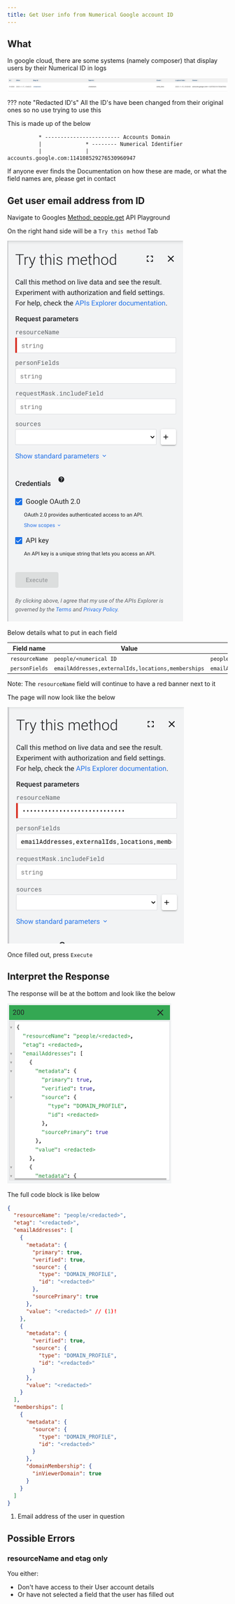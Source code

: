 ```yaml
---
title: Get User info from Numerical Google account ID
---
```


## What

In google cloud, there are some systems (namely composer) that display users by their Numerical ID in logs

![composer numerical ID](../../assets/composer-owner-numerical.png)

??? note "Redacted ID's"
    All the ID's have been changed from their original ones so no use trying to use this

This is made up of the below

```text
          * ------------------------ Accounts Domain
          |              * -------- Numerical Identifier
          |              |
accounts.google.com:114108529276530960947
```

If anyone ever finds the Documentation on how these are made, or what the field names are, please get in contact

## Get user email address from ID

Navigate to Googles [Method: people.get](https://developers.google.com/people/api/rest/v1/people/get) API Playground

On the right hand side will be a `Try this method` Tab

![Google API try this method](../../assets/google-api-try-this-method.png)


Below details what to put in each field

| Field name     | Value                                              | Example                                            |
|----------------|----------------------------------------------------|----------------------------------------------------|
| `resourceName` | `people/<numerical ID`                             | `people/114108529276530960947`                     |
| `personFields` | `emailAddresses,externalIds,locations,memberships` | `emailAddresses,externalIds,locations,memberships` |


Note: The `resourceName` field will continue to have a red banner next to it

The page will now look like the below

![google API user what the page looks like](../../assets/google-api-user-look-like-this.png)

Once filled out, press `Execute`

## Interpret the Response

The response will be at the bottom and look like the below

![how to read the response](../../assets/google-api-user-response.png)

The full code block is like below

``` json
{
  "resourceName": "people/<redacted>",
  "etag": "<redacted>",
  "emailAddresses": [
    {
      "metadata": {
        "primary": true,
        "verified": true,
        "source": {
          "type": "DOMAIN_PROFILE",
          "id": "<redacted>"
        },
        "sourcePrimary": true
      },
      "value": "<redacted>" // (1)!
    },
    {
      "metadata": {
        "verified": true,
        "source": {
          "type": "DOMAIN_PROFILE",
          "id": "<redacted>"
        }
      },
      "value": "<redacted>"
    }
  ],
  "memberships": [
    {
      "metadata": {
        "source": {
          "type": "DOMAIN_PROFILE",
          "id": "<redacted>"
        }
      },
      "domainMembership": {
        "inViewerDomain": true
      }
    }
  ]
}
```

1.  Email address of the user in question

## Possible Errors

### resourceName and etag only

You either:

* Don't have access to their User account details
* Or have not selected a field that the user has filled out
